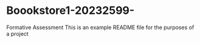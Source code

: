 # Boookstore1-20232599-
Formative Assessment
This is an example README file for the purposes of a project
